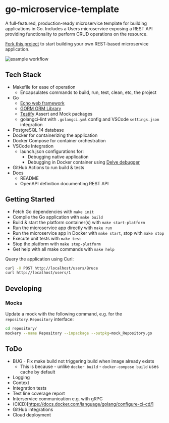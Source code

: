 # go-microservice-template

A full-featured, production-ready microservice template for building applications in Go.  Includes a Users microservice exposing a REST API providing functionality to perform CRUD operations on the resource.

[Fork this project](https://github.com/bruc3mackenzi3/go-microservice-template/fork) to start building your own REST-based microservice application.

![example workflow](https://github.com/bruc3mackenzi3/microservice-demo/actions/workflows/go.yml/badge.svg)

## Tech Stack
* Makefile for ease of operation
  * Encapsulates commands to build, run, test, clean, etc, the project
* Go
  * [Echo web framework](https://github.com/labstack/echo)
  * [GORM ORM Library](https://github.com/go-gorm/gorm)
  * [Testify](https://github.com/stretchr/testify) Assert and Mock packages
  * golangci-lint with `.golangci.yml` config and VSCode `settings.json` integration
* PostgreSQL 14 database
* Docker for containerizing the application
* Docker Compose for container orchestration
* VSCode Integration
  * launch.json configurations for:
    * Debugging native application
    * Debugging in Docker container using [Delve debugger](https://github.com/go-delve/delve)
* GitHub Actions to run build & tests
* Docs
  * README
  * OpenAPI definition documenting REST API

## Getting Started
* Fetch Go dependencies with `make init`
* Compile the Go application with `make build`
* Build & start the platform container(s) with `make start-platform`
* Run the microservice app directly with `make run`
* Run the microservice app in Docker with `make start`, stop with `make stop`
* Execute unit tests with `make test`
* Stop the platform with `make stop-platform`
* Get help with all make commands with `make help`

Query the application using Curl:
```bash
curl -X POST http://localhost/users/Bruce
curl http://localhost/users/1
```

## Developing
### Mocks
Update a mock with the following command, e.g. for the `repository.Repository` interface:
```bash
cd repository/
mockery --name Repository --inpackage --outpkg=mock_Repository.go
```

## ToDo
* BUG - Fix make build not triggering build when image already exists
  * This is because - unlike `docker build` - `docker-compose build` uses cache by default
* Logging
* Context
* Integration tests
* Test line coverage report
* Interservice communication e.g. with gRPC
* (CICD)[https://docs.docker.com/language/golang/configure-ci-cd/]
* GitHub integrations
* Cloud deployment
